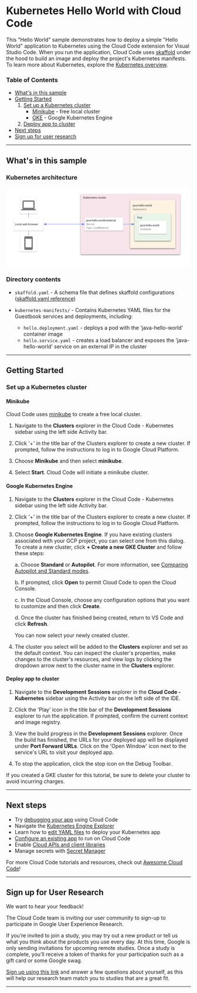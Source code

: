 # Kubernetes Hello World with Cloud Code

This "Hello World" sample demonstrates how to deploy a simple "Hello World" application to Kubernetes using the Cloud Code extension for Visual Studio Code. When you run the application, Cloud Code uses [skaffold](https://skaffold.dev/docs/) under the hood to build an image and deploy the project's Kubernetes manifests. To learn more about Kubernetes, explore the [Kubernetes overview](https://kubernetes.io/docs/concepts/overview/). 

### Table of Contents
* [What's in this sample](#whats-in-this-sample)
* [Getting Started](#getting-started)
    1. [Set up a Kubernetes cluster](#set-up-a-kubernetes-cluster)
        * [Minikube](#minikube) - free local cluster
        * [GKE](#GKE) - Google Kubernetes Engine
    2. [Deploy app to cluster](#deploy-app-to-cluster)
* [Next steps](#next-steps)
* [Sign up for user research](#sign-up-for-user-research)

---
## What's in this sample
### Kubernetes architecture
![Kubernetes Architecture Diagram](../../img/diagram.png)

### Directory contents

- `skaffold.yaml` - A schema file that defines skaffold configurations ([skaffold.yaml reference](https://skaffold.dev/docs/references/yaml/))
- `kubernetes-manifests/` - Contains Kubernetes YAML files for the Guestbook services and deployments, including:

  - `hello.deployment.yaml` - deploys a pod with the 'java-hello-world' container image
  - `hello.service.yaml` - creates a load balancer and exposes the 'java-hello-world' service on an external IP in the cluster

---
## Getting Started

### Set up a Kubernetes cluster

#### Minikube
 
 Cloud Code uses [minikube](https://minikube.sigs.k8s.io/docs/) to create a free local cluster.

1. Navigate to the **Clusters** explorer in the Cloud Code - Kubernetes sidebar using the left side Activity bar.

2. Click '+' in the title bar of the Clusters explorer to create a new cluster. If prompted, follow the instructions to log in to Google Cloud Platform.  

3. Choose **Minikube** and then select **minikube**. 

2. Select **Start**. Cloud Code will initiate a minikube cluster.

#### Google Kubernetes Engine

1. Navigate to the **Clusters** explorer in the Cloud Code - Kubernetes sidebar using the left side Activity bar.

2. Click '+' in the title bar of the Clusters explorer to create a new cluster. If prompted, follow the instructions to log in to Google Cloud Platform.  

3. Choose **Google Kubernetes Engine**. If you have existing clusters associated with your GCP project, you can select one from this dialog. To create a new cluster, click **+ Create a new GKE Cluster** and follow these steps:

    a. Choose **Standard** or **Autopilot**. For more information, see [Comparing Autopilot and Standard modes](https://cloud.google.com/kubernetes-engine/docs/concepts/autopilot-overview#comparison?utm_source=ext&utm_medium=partner&utm_campaign=CDR_kri_gcp_cloudcodereadmes_012521&utm_content=-).

    b. If prompted, click **Open** to permit Cloud Code to open the Cloud Console.

    c. In the Cloud Console, choose any configuration options that you want to customize and then click **Create**.

    d. Once the cluster has finished being created, return to VS Code and click **Refresh**.

    You can now select your newly created cluster.

8. The cluster you select will be added to the **Clusters** explorer and set as the default context. You can inspect the cluster's properties, make changes to the cluster's resources, and view logs by clicking the dropdown arrow next to the cluster name in the **Clusters** explorer.

#### Deploy app to cluster

1. Navigate to the **Development Sessions** explorer in the **Cloud Code - Kubernetes** sidebar using the Activity bar on the left side of the IDE.

2. Click the 'Play' icon in the title bar of the **Development Sessions** explorer to run the application. If prompted, confirm the current context and image registry.

3. View the build progress in the **Development Sessions** explorer. Once the build has finished, the URLs for your deployed app will be displayed under **Port Forward URLs**. Click on the 'Open Window' icon next to the service's URL to visit your deployed app.

4.  To stop the application, click the stop icon on the Debug Toolbar.

If you created a GKE cluster for this tutorial, be sure to delete your cluster to avoid incurring charges.

---
## Next steps
* Try [debugging your app](https://cloud.google.com/code/docs/vscode/debug?utm_source=ext&utm_medium=partner&utm_campaign=CDR_kri_gcp_cloudcodereadmes_012521&utm_content=-) using Cloud Code
* Navigate the [Kubernetes Engine Explorer](https://cloud.google.com/code/docs/vscode/using-the-gke-explorer?utm_source=ext&utm_medium=partner&utm_campaign=CDR_kri_gcp_cloudcodereadmes_012521&utm_content=-)
* Learn how to [edit YAML files](https://cloud.google.com/code/docs/vscode/yaml-editing?utm_source=ext&utm_medium=partner&utm_campaign=CDR_kri_gcp_cloudcodereadmes_012521&utm_content=-) to deploy your Kubernetes app
* [Configure an existing app](https://cloud.google.com/code/docs/vscode/setting-up-an-existing-app?utm_source=ext&utm_medium=partner&utm_campaign=CDR_kri_gcp_cloudcodereadmes_012521&utm_content=-) to run on Cloud Code
* Enable [Cloud APIs and client libraries](https://cloud.google.com/code/docs/vscode/client-libraries?utm_source=ext&utm_medium=partner&utm_campaign=CDR_kri_gcp_cloudcodereadmes_012521&utm_content=-)
* Manage secrets with [Secret Manager](https://cloud.google.com/code/docs/vscode/secret-manager?utm_source=ext&utm_medium=partner&utm_campaign=CDR_kri_gcp_cloudcodereadmes_012521&utm_content=-)

For more Cloud Code tutorials and resources, check out [Awesome Cloud Code](https://github.com/russwolf/awesome-cloudclode)!

---
## Sign up for User Research

We want to hear your feedback!

The Cloud Code team is inviting our user community to sign-up to participate in Google User Experience Research. 

If you’re invited to join a study, you may try out a new product or tell us what you think about the products you use every day. At this time, Google is only sending invitations for upcoming remote studies. Once a study is complete, you’ll receive a token of thanks for your participation such as a gift card or some Google swag. 

[Sign up using this link](https://google.qualtrics.com/jfe/form/SV_4Me7SiMewdvVYhL?reserved=1&utm_source=In-product&Q_Language=en&utm_medium=own_prd&utm_campaign=Q1&productTag=clou&campaignDate=January2021&referral_code=UXbT481079) and answer a few questions about yourself, as this will help our research team match you to studies that are a great fit.

----

